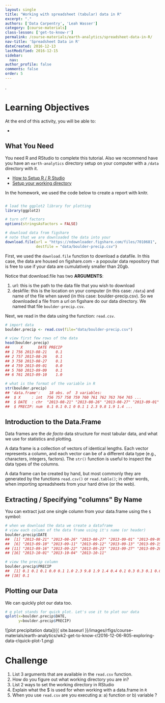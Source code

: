 ```yaml
---
layout: single
title: "Working with spreadsheet (tabular) data in R"
excerpt: "."
authors: ['Data Carpentry', 'Leah Wasser']
category: [course-materials]
class-lesson: ['get-to-know-r']
permalink: /course-materials/earth-analytics/spreadsheet-data-in-R/
nav-title: 'Spreadsheet Data in R'
dateCreated: 2016-12-13
lastModified: 2016-12-15
sidebar:
  nav:
author_profile: false
comments: false
order: 5
---
```


.

<div class='notice--success' markdown="1">

# Learning Objectives
At the end of this activity, you will be able to:

*

## What You Need

You need R and RStudio to complete this tutorial. Also we recommend have you
have an `earth-analytics` directory setup on your computer with a `/data`
directory with it.

* [How to Setup R / R Studio](/course-materials/earth-analytics/setup-r-rstudio/)
* [Setup your working directory](/course-materials/earth-analytics/setup-working-directory/)


</div>

In the homework, we used the code below to create a report with knitr.


```r

# load the ggplot2 library for plotting
library(ggplot2)

# turn off factors
options(stringsAsFactors = FALSE)

# download data from figshare
# note that we are downloaded the data into your
download.file(url = "https://ndownloader.figshare.com/files/7010681",
              destfile = "data/boulder-precip.csv")
```

First, we used the `download.file` function to download a datafile. In this case,
the data are housed on figshare.com - a popoular data repository that is free
to use if your data are cumulatively smaller than 20gb.

Notice that download.file has two **ARGUMENTS**:

1. url: this is the path to the data file that you wish to download
2. deskfile: this is the location on your computer (in this case: `/data`) and name of the
file when saved (in this case: boulder-precip.csv). So we downloaded a file from
a url on figshare do our data directory. We named that file `boulder-precip.csv`.

Next, we read in the data using the function: `read.csv`.


```r
# import data
boulder.precip <- read.csv(file="data/boulder-precip.csv")
```



```r
# view first few rows of the data
head(boulder.precip)
##     X       DATE PRECIP
## 1 756 2013-08-21    0.1
## 2 757 2013-08-26    0.1
## 3 758 2013-08-27    0.1
## 4 759 2013-09-01    0.0
## 5 760 2013-09-09    0.1
## 6 761 2013-09-10    1.0

# what is the format of the variable in R
str(boulder.precip)
## 'data.frame':	18 obs. of  3 variables:
##  $ X     : int  756 757 758 759 760 761 762 763 764 765 ...
##  $ DATE  : chr  "2013-08-21" "2013-08-26" "2013-08-27" "2013-09-01" ...
##  $ PRECIP: num  0.1 0.1 0.1 0 0.1 1 2.3 9.8 1.9 1.4 ...
```

## Introduction to the Data.Frame

Data frames are the _de facto_ data structure for most tabular data, and what we
use for statistics and plotting.

A data frame is a collection of vectors of identical lengths. Each vector
represents a column, and each vector can be of a different data type (e.g.,
characters, integers, factors). The `str()` function is useful to inspect the
data types of the columns.

A data frame can be created by hand, but most commonly they are generated by the
functions `read.csv()` or `read.table()`; in other words, when importing
spreadsheets from your hard drive (or the web).

## Extracting / Specifying "columns" By Name

You can extract just one single column from your data.frame using the `$` symbol:


```r
# when we download the data we create a dataframe
# view each column of the data frame using it's name (or header)
boulder.precip$DATE
##  [1] "2013-08-21" "2013-08-26" "2013-08-27" "2013-09-01" "2013-09-09"
##  [6] "2013-09-10" "2013-09-11" "2013-09-12" "2013-09-13" "2013-09-15"
## [11] "2013-09-16" "2013-09-22" "2013-09-23" "2013-09-27" "2013-09-28"
## [16] "2013-10-01" "2013-10-04" "2013-10-11"

# view the precip column
boulder.precip$PRECIP
##  [1] 0.1 0.1 0.1 0.0 0.1 1.0 2.3 9.8 1.9 1.4 0.4 0.1 0.3 0.3 0.1 0.0 0.9
## [18] 0.1
```

## Plotting our Data

We can quickly plot our data too.


```r
# q plot stands for quick plot. Let's use it to plot our data
qplot(x=boulder.precip$DATE,
      y=boulder.precip$PRECIP)
```

![plot precipitation data]({{ site.baseurl }}/images/rfigs/course-materials/earth-analytics/wk2-get-to-know-r/2016-12-06-R05-exploring-data-r/quick-plot-1.png)

<div class="notice--success" markdown="1">

# Challenge

1. List 3 arguments that are available in the `read.csv` function.
2. How do you figure out what working directory you are in?
3. List 2 ways to set the working directory in RStudio
4. Explain what the $ is used for when working with a data.frame in `R`
5. When you use `read.csv` are you executing a: a) function or b) variable ?
</div>
